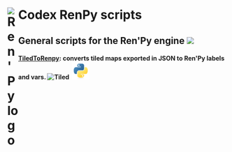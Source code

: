 <h1 align="left">
  Codex RenPy scripts
  <img align="left" src="https://www.renpy.org/static/index-logo.png" alt="Ren'Py logo" width="25" align="right">
</h1>
<h2> 
  General scripts for the Ren'Py engine 
  <img src="https://img.shields.io/github/license/CodexBookshelf/RenPy?style=flat-square">
</h2>

<h4>
  <a href="https://github.com/CodexBookshelf/RenPy/tree/main/TiledToRenpy">TiledToRenpy</a>: converts tiled maps exported in JSON to Ren'Py labels and vars.
  <img src="https://www.mapeditor.org/img/tiled-logo-white.png" title="Tiled" alt="Tiled" width="40" height="40"/>&nbsp;
  <img src="https://raw.githubusercontent.com/devicons/devicon/1119b9f84c0290e0f0b38982099a2bd027a48bf1/icons/python/python-original.svg" title="Python" alt="Python" width="40" height="40"/>&nbsp;
</h4>
